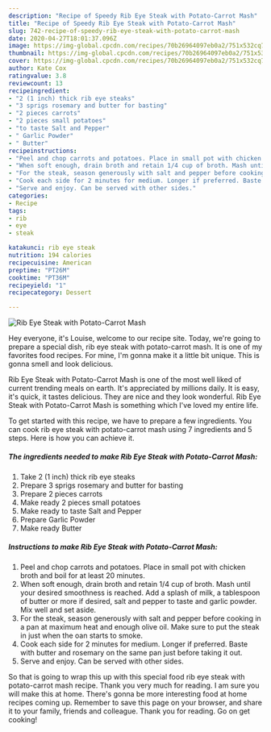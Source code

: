 ```yaml
---
description: "Recipe of Speedy Rib Eye Steak with Potato-Carrot Mash"
title: "Recipe of Speedy Rib Eye Steak with Potato-Carrot Mash"
slug: 742-recipe-of-speedy-rib-eye-steak-with-potato-carrot-mash
date: 2020-04-27T18:01:37.096Z
image: https://img-global.cpcdn.com/recipes/70b26964097eb0a2/751x532cq70/rib-eye-steak-with-potato-carrot-mash-recipe-main-photo.jpg
thumbnail: https://img-global.cpcdn.com/recipes/70b26964097eb0a2/751x532cq70/rib-eye-steak-with-potato-carrot-mash-recipe-main-photo.jpg
cover: https://img-global.cpcdn.com/recipes/70b26964097eb0a2/751x532cq70/rib-eye-steak-with-potato-carrot-mash-recipe-main-photo.jpg
author: Kate Cox
ratingvalue: 3.8
reviewcount: 13
recipeingredient:
- "2 (1 inch) thick rib eye steaks"
- "3 sprigs rosemary and butter for basting"
- "2 pieces carrots"
- "2 pieces small potatoes"
- "to taste Salt and Pepper"
- " Garlic Powder"
- " Butter"
recipeinstructions:
- "Peel and chop carrots and potatoes. Place in small pot with chicken broth and boil for at least 20 minutes."
- "When soft enough, drain broth and retain 1/4 cup of broth. Mash until your desired smoothness is reached. Add a splash of milk, a tablespoon of butter or more if desired, salt and pepper to taste and garlic powder. Mix well and set aside."
- "For the steak, season generously with salt and pepper before cooking in a pan at maximum heat and enough olive oil. Make sure to put the steak in just when the oan starts to smoke."
- "Cook each side for 2 minutes for medium. Longer if preferred. Baste with butter and rosemary on the same pan just before taking it out."
- "Serve and enjoy. Can be served with other sides."
categories:
- Recipe
tags:
- rib
- eye
- steak

katakunci: rib eye steak 
nutrition: 194 calories
recipecuisine: American
preptime: "PT26M"
cooktime: "PT36M"
recipeyield: "1"
recipecategory: Dessert

---
```



![Rib Eye Steak with Potato-Carrot Mash](https://img-global.cpcdn.com/recipes/70b26964097eb0a2/751x532cq70/rib-eye-steak-with-potato-carrot-mash-recipe-main-photo.jpg)

Hey everyone, it's Louise, welcome to our recipe site. Today, we're going to prepare a special dish, rib eye steak with potato-carrot mash. It is one of my favorites food recipes. For mine, I'm gonna make it a little bit unique. This is gonna smell and look delicious.



Rib Eye Steak with Potato-Carrot Mash is one of the most well liked of current trending meals on earth. It's appreciated by millions daily. It is easy, it's quick, it tastes delicious. They are nice and they look wonderful. Rib Eye Steak with Potato-Carrot Mash is something which I've loved my entire life.


To get started with this recipe, we have to prepare a few ingredients. You can cook rib eye steak with potato-carrot mash using 7 ingredients and 5 steps. Here is how you can achieve it.

<!--inarticleads1-->

##### The ingredients needed to make Rib Eye Steak with Potato-Carrot Mash:

1. Take 2 (1 inch) thick rib eye steaks
1. Prepare 3 sprigs rosemary and butter for basting
1. Prepare 2 pieces carrots
1. Make ready 2 pieces small potatoes
1. Make ready to taste Salt and Pepper
1. Prepare  Garlic Powder
1. Make ready  Butter




<!--inarticleads2-->

##### Instructions to make Rib Eye Steak with Potato-Carrot Mash:

1. Peel and chop carrots and potatoes. Place in small pot with chicken broth and boil for at least 20 minutes.
1. When soft enough, drain broth and retain 1/4 cup of broth. Mash until your desired smoothness is reached. Add a splash of milk, a tablespoon of butter or more if desired, salt and pepper to taste and garlic powder. Mix well and set aside.
1. For the steak, season generously with salt and pepper before cooking in a pan at maximum heat and enough olive oil. Make sure to put the steak in just when the oan starts to smoke.
1. Cook each side for 2 minutes for medium. Longer if preferred. Baste with butter and rosemary on the same pan just before taking it out.
1. Serve and enjoy. Can be served with other sides.




So that is going to wrap this up with this special food rib eye steak with potato-carrot mash recipe. Thank you very much for reading. I am sure you will make this at home. There's gonna be more interesting food at home recipes coming up. Remember to save this page on your browser, and share it to your family, friends and colleague. Thank you for reading. Go on get cooking!
